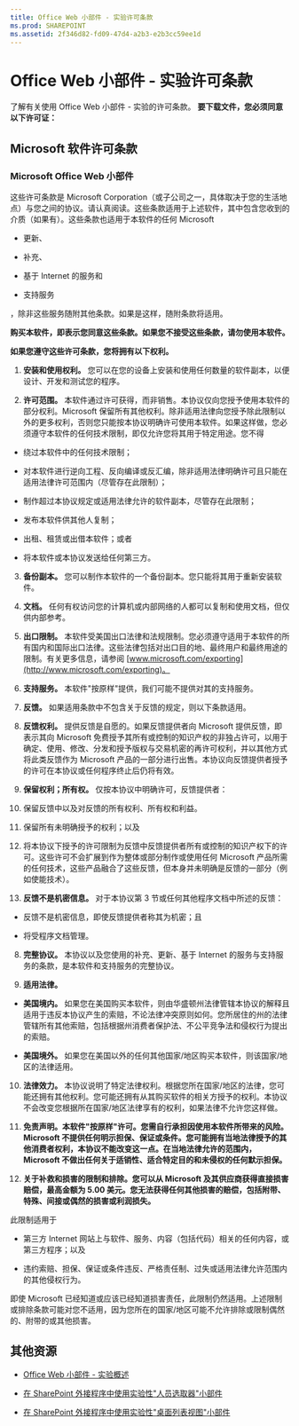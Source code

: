 ```yaml
---
title: Office Web 小部件 - 实验许可条款
ms.prod: SHAREPOINT
ms.assetid: 2f346d82-fd09-47d4-a2b3-e2b3cc59ee1d
---
```



# Office Web 小部件 - 实验许可条款
了解有关使用 Office Web 小部件 - 实验的许可条款。
 **要下载文件，您必须同意以下许可证：**
  
    
    


## Microsoft 软件许可条款


### Microsoft Office Web 小部件

这些许可条款是 Microsoft Corporation（或子公司之一，具体取决于您的生活地点）与您之间的协议。请认真阅读。这些条款适用于上述软件，其中包含您收到的介质（如果有）。这些条款也适用于本软件的任何 Microsoft
  
    
    

- 更新、
    
  
- 补充、
    
  
- 基于 Internet 的服务和
    
  
- 支持服务
    
  
，除非这些服务随附其他条款。如果是这样，随附条款将适用。
  
    
    
 **购买本软件，即表示您同意这些条款。如果您不接受这些条款，请勿使用本软件。**
  
    
    
 **如果您遵守这些许可条款，您将拥有以下权利。**
  
    
    

1. **安装和使用权利。** 您可以在您的设备上安装和使用任何数量的软件副本，以便设计、开发和测试您的程序。
    
  
2. **许可范围。** 本软件通过许可获得，而非销售。本协议仅向您授予使用本软件的部分权利。Microsoft 保留所有其他权利。除非适用法律向您授予除此限制以外的更多权利，否则您只能按本协议明确许可使用本软件。如果这样做，您必须遵守本软件的任何技术限制，即仅允许您将其用于特定用途。您不得
    
  - 绕过本软件中的任何技术限制；
    
  
  - 对本软件进行逆向工程、反向编译或反汇编，除非适用法律明确许可且只能在适用法律许可范围内（尽管存在此限制）；
    
  
  - 制作超过本协议规定或适用法律允许的软件副本，尽管存在此限制；
    
  
  - 发布本软件供其他人复制；
    
  
  - 出租、租赁或出借本软件；或者
    
  
  - 将本软件或本协议发送给任何第三方。
    
  
3. **备份副本。** 您可以制作本软件的一个备份副本。您只能将其用于重新安装软件。
    
  
4. **文档。** 任何有权访问您的计算机或内部网络的人都可以复制和使用文档，但仅供内部参考。
    
  
5. **出口限制。** 本软件受美国出口法律和法规限制。您必须遵守适用于本软件的所有国内和国际出口法律。这些法律包括对出口目的地、最终用户和最终用途的限制。有关更多信息，请参阅 [www.microsoft.com/exporting](http://www.microsoft.com/exporting)。
    
  
6. **支持服务。** 本软件"按原样"提供，我们可能不提供对其的支持服务。
    
  
7. **反馈。** 如果适用条款中不包含关于反馈的规定，则以下条款适用。
    
1. **反馈权利。** 提供反馈是自愿的。如果反馈提供者向 Microsoft 提供反馈，即表示其向 Microsoft 免费授予其所有或控制的知识产权的非独占许可，以用于确定、使用、修改、分发和授予版权与交易机密的再许可权利，并以其他方式将此类反馈作为 Microsoft 产品的一部分进行出售。本协议向反馈提供者授予的许可在本协议或任何程序终止后仍将有效。
    
  
2. **保留权利；所有权。** 仅按本协议中明确许可，反馈提供者：
    
1. 保留反馈中以及对反馈的所有权利、所有权和利益。
    
  
2. 保留所有未明确授予的权利；以及
    
  
3. 将本协议下授予的许可限制为反馈中反馈提供者所有或控制的知识产权下的许可。这些许可不会扩展到作为整体或部分制作或使用任何 Microsoft 产品所需的任何技术，这些产品融合了这些反馈，但本身并未明确是反馈的一部分（例如使能技术）。
    
  
3. **反馈不是机密信息。** 对于本协议第 3 节或任何其他程序文档中所述的反馈：
    
  - 反馈不是机密信息，即使反馈提供者称其为机密；且
    
  
  - 将受程序文档管理。
    
  
8. **完整协议。** 本协议以及您使用的补充、更新、基于 Internet 的服务与支持服务的条款，是本软件和支持服务的完整协议。
    
  
9. **适用法律。**
    
  - **美国境内。** 如果您在美国购买本软件，则由华盛顿州法律管辖本协议的解释且适用于违反本协议产生的索赔，不论法律冲突原则如何。您所居住的州的法律管辖所有其他索赔，包括根据州消费者保护法、不公平竞争法和侵权行为提出的索赔。
    
  
  - **美国境外。** 如果您在美国以外的任何其他国家/地区购买本软件，则该国家/地区的法律适用。
    
  
10. **法律效力。** 本协议说明了特定法律权利。根据您所在国家/地区的法律，您可能还拥有其他权利。您可能还拥有从其购买软件的相关方授予的权利。本协议不会改变您根据所在国家/地区法律享有的权利，如果法律不允许您这样做。
    
  
11. **免责声明。本软件"按原样"许可。您需自行承担因使用本软件所带来的风险。Microsoft 不提供任何明示担保、保证或条件。您可能拥有当地法律授予的其他消费者权利，本协议不能改变这一点。在当地法律允许的范围内，Microsoft 不做出任何关于适销性、适合特定目的和未侵权的任何默示担保。**
    
  
12. **关于补救和损害的限制和排除。您可以从 Microsoft 及其供应商获得直接损害赔偿，最高金额为 5.00 美元。您无法获得任何其他损害的赔偿，包括附带、特殊、间接或偶然的损害或利润损失。**
    
  
此限制适用于
  
    
    

- 第三方 Internet 网站上与软件、服务、内容（包括代码）相关的任何内容，或第三方程序；以及
    
  
- 违约索赔、担保、保证或条件违反、严格责任制、过失或适用法律允许范围内的其他侵权行为。
    
  
即使 Microsoft 已经知道或应该已经知道损害责任，此限制仍然适用。上述限制或排除条款可能对您不适用，因为您所在的国家/地区可能不允许排除或限制偶然的、附带的或其他损害。
  
    
    

## 其他资源
<a name="bk_addresources"> </a>


-  [Office Web 小部件 - 实验概述](office-web-widgetsexperimental-overview.md)
    
  
-  [在 SharePoint 外接程序中使用实验性"人员选取器"小部件](use-the-experimental-people-picker-widget-in-sharepoint-add-ins.md)
    
  
-  [在 SharePoint 外接程序中使用实验性"桌面列表视图"小部件](use-the-experimental-desktop-list-view-widget-in-sharepoint-add-ins.md)
    
  


